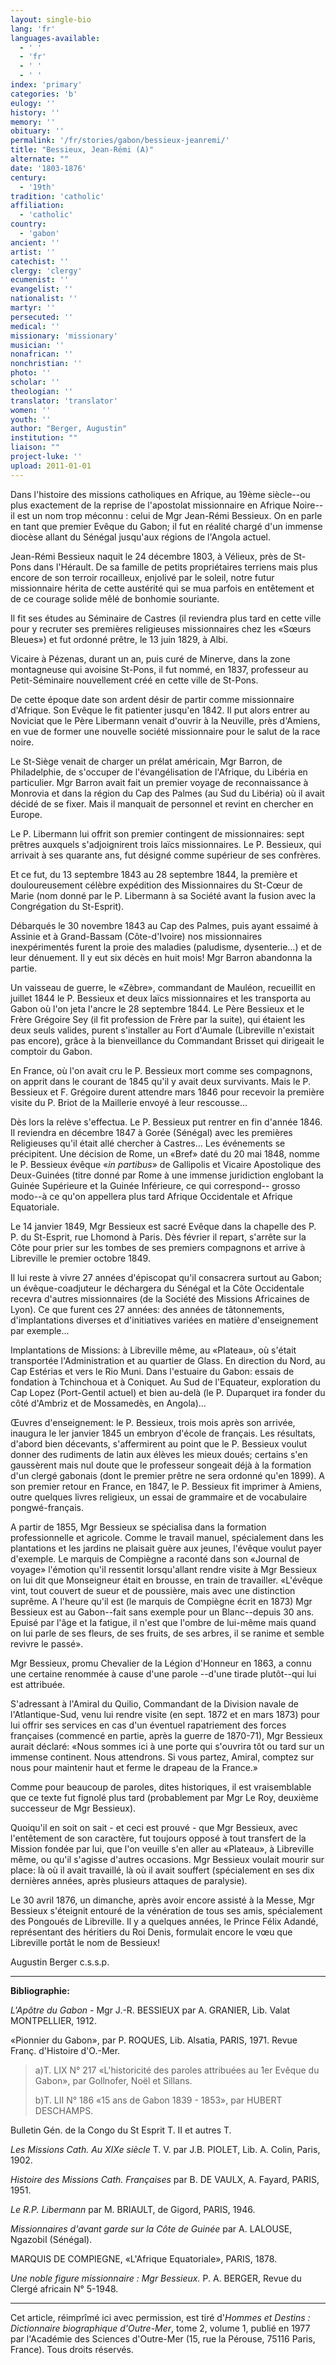 ```yaml
---
layout: single-bio
lang: 'fr'
languages-available:
  - ' '
  - 'fr'
  - ' '
  - ' '
index: 'primary'
categories: 'b'
eulogy: ''
history: ''
memory: ''
obituary: ''
permalink: '/fr/stories/gabon/bessieux-jeanremi/'
title: "Bessieux, Jean-Rémi (A)"
alternate: ""
date: '1803-1876'
century:
  - '19th'
tradition: 'catholic'
affiliation:
  - 'catholic'
country:
  - 'gabon'
ancient: ''
artist: ''
catechist: ''
clergy: 'clergy'
ecumenist: ''
evangelist: ''
nationalist: ''
martyr: ''
persecuted: ''
medical: ''
missionary: 'missionary'
musician: ''
nonafrican: ''
nonchristian: ''
photo: ''
scholar: ''
theologian: ''
translator: 'translator'
women: ''
youth: ''
author: "Berger, Augustin"
institution: ""
liaison: ""
project-luke: ''
upload: 2011-01-01
---
```




Dans l'histoire des missions catholiques en Afrique, au 19ème siècle--ou plus exactement de la reprise de l'apostolat missionnaire en Afrique Noire--il est un nom trop méconnu : celui de Mgr Jean-Rémi Bessieux. On en parle en tant que premier Evêque du Gabon; il fut en réalité chargé d'un immense diocèse allant du Sénégal jusqu'aux régions de l'Angola actuel.

Jean-Rémi Bessieux naquit le 24 décembre 1803, à Vélieux, près de St-Pons dans l'Hérault. De sa famille de petits propriétaires terriens mais plus encore de son terroir rocailleux, enjolivé par le soleil, notre futur missionnaire hérita de cette austérité qui se mua parfois en entêtement et de ce courage solide mêlé de bonhomie souriante.

Il fit ses études au Séminaire de Castres (il reviendra plus tard en cette ville pour y recruter ses premières religieuses missionnaires chez les &laquo;Sœurs Bleues&raquo;) et fut ordonné prêtre, le 13 juin 1829, à Albi.

Vicaire à Pézenas, durant un an, puis curé de Minerve, dans la zone montagneuse qui avoisine St-Pons, il fut nommé, en 1837, professeur au Petit-Séminaire nouvellement créé en cette ville de St-Pons.

De cette époque date son ardent désir de partir comme missionnaire d'Afrique. Son Evêque le fit patienter jusqu'en 1842. Il put alors entrer au Noviciat que le Père Libermann venait d'ouvrir à la Neuville, près d'Amiens, en vue de former une nouvelle société missionnaire pour le salut de la race noire.

Le St-Siège venait de charger un prélat américain, Mgr Barron, de Philadelphie, de s'occuper de l'évangélisation de l'Afrique, du Libéria en particulier. Mgr Barron avait fait un premier voyage de reconnaissance à Monrovia et dans la région du Cap des Palmes (au Sud du Libéria) où il avait décidé de se fixer. Mais il manquait de personnel et revint en chercher en Europe.

Le P. Libermann lui offrit son premier contingent de missionnaires: sept prêtres auxquels s'adjoignirent trois laïcs missionnaires. Le P. Bessieux, qui arrivait à ses quarante ans, fut désigné comme supérieur de ses confrères.

Et ce fut, du 13 septembre 1843 au 28 septembre 1844, la première et douloureusement célèbre expédition des Missionnaires du St-Cœur de Marie (nom donné par le P. Libermann à sa Société avant la fusion avec la Congrégation du St-Esprit).

Débarqués le 30 novembre 1843 au Cap des Palmes, puis ayant essaimé à Assinie et à Grand-Bassam (Côte-d'Ivoire) nos missionnaires inexpérimentés furent la proie des maladies (paludisme, dysenterie…) et de leur dénuement. Il y eut six décès en huit mois! Mgr Barron abandonna la partie.

Un vaisseau de guerre, le &laquo;Zèbre&raquo;, commandant de Mauléon, recueillit en juillet 1844 le P. Bessieux et deux laïcs missionnaires et les transporta au Gabon où l'on jeta l'ancre le 28 septembre 1844. Le Père Bessieux et le Frère Grégoire Sey (il fit profession de Frère par la suite), qui étaient les deux seuls valides, purent s'installer au Fort d'Aumale (Libreville n'existait pas encore), grâce à la bienveillance du Commandant Brisset qui dirigeait le comptoir du Gabon.

En France, où l'on avait cru le P. Bessieux mort comme ses compagnons, on apprit dans le courant de 1845 qu'il y avait deux survivants. Mais le P. Bessieux et F. Grégoire durent attendre mars 1846 pour recevoir la première visite du P. Briot de la Maillerie envoyé à leur rescousse...

Dès lors la relève s'effectua. Le P. Bessieux put rentrer en fin d'année 1846. Il reviendra en décembre 1847 à Gorée (Sénégal) avec les premières Religieuses qu'il était allé chercher à Castres… Les événements se précipitent. Une décision de Rome, un &laquo;Bref&raquo; daté du 20 mai 1848, nomme le P. Bessieux évêque &laquo;*in partibus*&raquo; de Gallipolis et Vicaire Apostolique des Deux-Guinées (titre donné par Rome à une immense juridiction englobant la Guinée Supérieure et la Guinée Inférieure, ce qui correspond-- grosso modo--à ce qu'on appellera plus tard Afrique Occidentale et Afrique Equatoriale.

Le 14 janvier 1849, Mgr Bessieux est sacré Evêque dans la chapelle des P. P. du St-Esprit, rue Lhomond à Paris. Dès février il repart, s'arrête sur la Côte pour prier sur les tombes de ses premiers compagnons et arrive à Libreville le premier octobre 1849.

Il lui reste à vivre 27 années d'épiscopat qu'il consacrera surtout au Gabon; un évêque-coadjuteur le déchargera du Sénégal et la Côte Occidentale recevra d'autres missionnaires (de la Société des Missions Africaines de Lyon). Ce que furent ces 27 années: des années de tâtonnements, d'implantations diverses et d'initiatives variées en matière d'enseignement par exemple...

Implantations de Missions: à Libreville même, au &laquo;Plateau&raquo;, où s'était transportée l'Administration et au quartier de Glass. En direction du Nord, au Cap Estérias et vers le Rio Muni. Dans l'estuaire du Gabon: essais de fondation à Tchinchoua et à Coniquet. Au Sud de l'Equateur, exploration du Cap Lopez (Port-Gentil actuel) et bien au-delà (le P. Duparquet ira fonder du côté d'Ambriz et de Mossamedès, en Angola)...

Œuvres d'enseignement: le P. Bessieux, trois mois après son arrivée, inaugura le ler janvier 1845 un embryon d'école de français. Les résultats, d'abord bien décevants, s'affermirent au point que le P. Bessieux voulut donner des rudiments de latin aux élèves les mieux doués; certains s'en gaussèrent mais nul doute que le professeur songeait déjà à la formation d'un clergé gabonais (dont le premier prêtre ne sera ordonné qu'en 1899). A son premier retour en France, en 1847, le P. Bessieux fit imprimer à Amiens, outre quelques livres religieux, un essai de grammaire et de vocabulaire pongwé-français.

A partir de 1855, Mgr Bessieux se spécialisa dans la formation professionnelle et agricole. Comme le travail manuel, spécialement dans les plantations et les jardins ne plaisait guère aux jeunes, l'évêque voulut payer d'exemple. Le marquis de Compiègne a raconté dans son &laquo;Journal de voyage&raquo; l'émotion qu'il ressentit lorsqu'allant rendre visite à Mgr Bessieux on lui dit que Monseigneur était en brousse, en train de travailler. &laquo;L'évêque vint, tout couvert de sueur et de poussière, mais avec une distinction suprême. A l'heure qu'il est (le marquis de Compiègne écrit en 1873) Mgr Bessieux est au Gabon--fait sans exemple pour un Blanc--depuis 30 ans. Epuisé par l'âge et la fatigue, il n'est que l'ombre de lui-même mais quand on lui parle de ses fleurs, de ses fruits, de ses arbres, il se ranime et semble revivre le passé&raquo;.

Mgr Bessieux, promu Chevalier de la Légion d'Honneur en 1863, a connu une certaine renommée à cause d'une parole --d'une tirade plutôt--qui lui est attribuée.

S'adressant à l'Amiral du Quilio, Commandant de la Division navale de l'Atlantique-Sud, venu lui rendre visite (en sept. 1872 et en mars 1873) pour lui offrir ses services en cas d'un éventuel rapatriement des forces françaises (commencé en partie, après la guerre de 1870-71), Mgr Bessieux aurait déclaré: &laquo;Nous sommes ici à une porte qui s'ouvrira tôt ou tard sur un immense continent. Nous attendrons. Si vous partez, Amiral, comptez sur nous pour maintenir haut et ferme le drapeau de la France.&raquo;

Comme pour beaucoup de paroles, dites historiques, il est vraisemblable que ce texte fut fignolé plus tard (probablement par Mgr Le Roy, deuxième successeur de Mgr Bessieux).

Quoiqu'il en soit on sait - et ceci est prouvé - que Mgr Bessieux, avec l'entêtement de son caractère, fut toujours opposé à tout transfert de la Mission fondée par lui, que l'on veuille s'en aller au &laquo;Plateau&raquo;, à Libreville même, ou qu'il s'agisse d'autres occasions. Mgr Bessieux voulait mourir sur place: là où il avait travaillé, là où il avait souffert (spécialement en ses dix dernières années, après plusieurs attaques de paralysie).

Le 30 avril 1876, un dimanche, après avoir encore assisté à la Messe, Mgr Bessieux s'éteignit entouré de la vénération de tous ses amis, spécialement des Pongoués de Libreville. Il y a quelques années, le Prince Félix Adandé, représentant des héritiers du Roi Denis, formulait encore le vœu que Libreville portât le nom de Bessieux!

Augustin Berger c.s.s.p.

---

**Bibliographie:**

*L'Apôtre du Gabon* - Mgr J.-R. BESSIEUX par A. GRANIER, Lib. Valat MONTPELLIER, 1912.

&laquo;Pionnier du Gabon&raquo;, par P. ROQUES, Lib. Alsatia, PARIS, 1971. Revue Franç. d'Histoire d'O.-Mer.

> a)T. LIX N° 217 &laquo;L'historicité des paroles attribuées au 1er Evêque du Gabon&raquo;, par Gollnofer, Noël et Sillans.
>
> b)T. LII N° 186 &laquo;15 ans de Gabon 1839 - 1853&raquo;, par HUBERT DESCHAMPS.

Bulletin Gén. de la Congo du St Esprit T. II et autres T.

*Les Missions Cath. Au XIXe siècle* T. V. par J.B. PIOLET, Lib. A. Colin, Paris, 1902.

*Histoire des Missions Cath. Françaises* par B. DE VAULX, A. Fayard, PARIS, 1951.

*Le R.P. Libermann* par M. BRIAULT, de Gigord, PARIS, 1946.

*Missionnaires d'avant garde sur la Côte de Guinée* par A. LALOUSE, NgazobiI (Sénégal).

MARQUIS DE COMPIEGNE, &laquo;L'Afrique Equatoriale&raquo;, PARIS, 1878.

*Une noble figure missionnaire : Mgr Bessieux.* P. A. BERGER, Revue du Clergé africain N° 5-1948.

---

Cet article, r&eacute;impr&icirc;m&eacute; ici avec permission, est tir&eacute; d'*Hommes et Destins : Dictionnaire biographique d'Outre-Mer*, tome 2, volume 1, publi&eacute; en 1977 par l'Acad&eacute;mie des Sciences d'Outre-Mer (15, rue la P&eacute;rouse, 75116 Paris, France). Tous droits r&eacute;serv&eacute;s.

